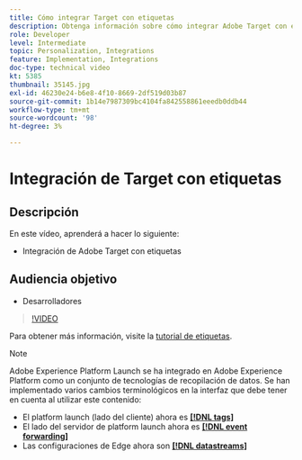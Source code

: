 ```yaml
---
title: Cómo integrar Target con etiquetas
description: Obtenga información sobre cómo integrar Adobe Target con etiquetas.
role: Developer
level: Intermediate
topic: Personalization, Integrations
feature: Implementation, Integrations
doc-type: technical video
kt: 5385
thumbnail: 35145.jpg
exl-id: 46230e24-b6e8-4f10-8669-2df519d03b87
source-git-commit: 1b14e7987309bc4104fa842558861eeedb0ddb44
workflow-type: tm+mt
source-wordcount: '98'
ht-degree: 3%

---
```


# Integración de Target con etiquetas

## Descripción

En este vídeo, aprenderá a hacer lo siguiente:

* Integración de Adobe Target con etiquetas

## Audiencia objetivo

* Desarrolladores

>[!VIDEO](https://video.tv.adobe.com/v/35145/?quality=12)

Para obtener más información, visite la [tutorial de etiquetas](https://experienceleague.adobe.com/docs/launch-learn/implementing-in-websites-with-launch/index.html?lang=en).

>[!NOTE]
>
>Adobe Experience Platform Launch se ha integrado en Adobe Experience Platform como un conjunto de tecnologías de recopilación de datos. Se han implementado varios cambios terminológicos en la interfaz que debe tener en cuenta al utilizar este contenido:
>
> * El platform launch (lado del cliente) ahora es **[[!DNL tags]](https://experienceleague.adobe.com/docs/experience-platform/tags/home.html?lang=es)**
> * El lado del servidor de platform launch ahora es **[[!DNL event forwarding]](https://experienceleague.adobe.com/docs/experience-platform/tags/event-forwarding/overview.html)**
> * Las configuraciones de Edge ahora son **[[!DNL datastreams]](https://experienceleague.adobe.com/docs/experience-platform/edge/fundamentals/datastreams.html)**


